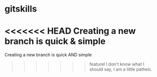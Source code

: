 # gitskills
<<<<<<< HEAD
Creating a new branch is quick & simple
=======
Creating a new branch is quick AND simple
>>>>>>> featurel
I don't know what I should say, I am a little patheic.

